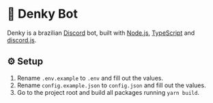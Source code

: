 # 🤖 Denky Bot

Denky is a brazilian [Discord](https://discord.com) bot, built with [Node.js](https://nodejs.org), [TypeScript](https://www.typescriptlang.org/) and [discord.js](https://discord.js.org).

## ⚙️ Setup
1. Rename `.env.example` to `.env` and fill out the values.
2. Rename `config.example.json` to `config.json` and fill out the values.
3. Go to the project root and build all packages running `yarn build`.
